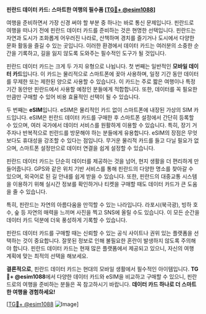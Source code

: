 **핀란드 데이터 카드: 스마트한 여행의 필수품 [[TG💪+ @esim1088](https://t.me/s/esim1088)]**

여행을 준비하면서 가장 신경 써야 할 부분 중 하나는 바로 통신 문제입니다. 핀란드로 여행을 떠나기 전에 핀란드 데이터 카드를 준비하는 것은 현명한 선택입니다. 핀란드는 자연과 도시가 조화롭게 어우러진 나라로, 산책하며 경치를 즐기거나 도시에서 다양한 문화 활동을 즐길 수 있는 곳입니다. 이러한 환경에서 데이터 카드는 여러분의 소중한 순간을 기록하고, 길을 잃지 않도록 도와주는 필수적인 도구가 될 것입니다.

핀란드 데이터 카드는 크게 두 가지 유형으로 나뉩니다. 첫 번째는 일반적인 **모바일 데이터 카드**입니다. 이 카드는 물리적으로 스마트폰에 꽂아 사용하며, 일정 기간 동안 데이터를 무제한 또는 제한된 양으로 사용할 수 있습니다. 이 카드는 주로 짧은 여행이나 특정 기간 동안만 핀란드에서 사용할 예정인 분들에게 적합합니다. 또한, 데이터를 꼭 필요한 만큼만 구매할 수 있어 비용 효율적인 선택이 될 수 있습니다.

두 번째는 **eSIM**입니다. eSIM은 물리적인 카드 없이 스마트폰에 내장된 가상의 SIM 카드입니다. eSIM은 핀란드 데이터 카드를 구매한 후 스마트폰 설정에서 간단히 등록할 수 있으며, 여러 국가에서 데이터 서비스를 원활하게 이용할 수 있습니다. 특히, 장기 거주자나 반복적으로 핀란드를 방문해야 하는 분들에게 유용합니다. eSIM의 장점은 무엇보다도 휴대성을 강조할 수 있다는 점입니다. 무거운 물리적 카드를 들고 다닐 필요가 없으며, 스마트폰 설정만으로 데이터 연결을 쉽게 설정할 수 있습니다.

핀란드 데이터 카드는 단순히 데이터를 제공하는 것을 넘어, 현지 생활을 더 편리하게 만들어줍니다. GPS와 같은 위치 기반 서비스를 통해 핀란드의 다양한 명소를 찾아갈 수 있으며, 외국어로 된 길 안내를 쉽게 받을 수 있습니다. 또한, 핀란드의 대중교통 시스템을 이용하기 위해 실시간 정보를 확인하거나 티켓을 구매할 때도 데이터 카드가 큰 도움을 줄 수 있습니다.

특히, 핀란드는 자연의 아름다움을 만끽할 수 있는 나라입니다. 라포시(북극광), 빙하 호수, 숲 등 자연의 매력을 느끼며 사진을 찍고 SNS에 올릴 수도 있습니다. 이 모든 순간을 데이터 카드 덕분에 더욱 풍성하게 기록할 수 있습니다.

핀란드 데이터 카드를 구매할 때는 신뢰할 수 있는 공식 사이트나 권위 있는 플랫폼을 선택하는 것이 중요합니다. 잘못된 정보로 인해 불필요한 혼란이 발생하지 않도록 주의해야 합니다. 핀란드 데이터 카드는 현재 많은 플랫폼에서 제공되고 있으니, 자신의 여행 계획에 맞는 최적의 선택을 해보세요.

**결론적으로**, 핀란드 데이터 카드는 현대의 모바일 생활에서 필수적인 아이템입니다. **TG💪+ @esim1088**에서 다양한 데이터 카드와 eSIM을 비교하고 구매할 수 있으니, 핀란드로의 여행을 준비하는 분들은 꼭 참고하시기 바랍니다. **데이터 카드 하나로 더 스마트한 여행을 경험하세요!**

[[TG💪+ @esim1088](https://t.me/s/esim1088) ![Image](https://i.postimg.cc/Y0z9fWf4/image.png)]